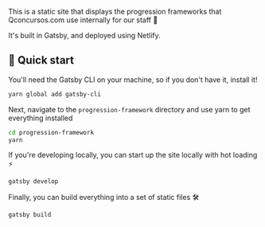 This is a static site that displays the progression frameworks that Qconcursos.com use internally for our staff 🙌

It's built in Gatsby, and deployed using Netlify.

## 🚀 Quick start

You'll need the Gatsby CLI on your machine, so if you don't have it, install it!
``` sh
yarn global add gatsby-cli
```

Next, navigate to the `progression-framework` directory and use yarn to get everything installed

``` sh
cd progression-framework
yarn
```

If you're developing locally, you can start up the site locally with hot loading ⚡
``` sh
gatsby develop
```

Finally, you can build everything into a set of static files 🛠️
``` sh
gatsby build
```
